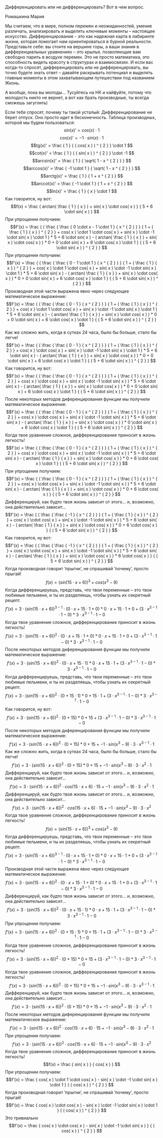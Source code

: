 Дифференцировать или не дифференцировать? Вот в чем вопрос.

Ромашкина Мария

Мы считаем, что в мире, полном перемен и неожиданностей, умение различать,                   анализировать и выделять ключевые моменты – настоящее искусство.                   Дифференцирование - это как надежная карта в лабиринте жизни,                   которая помогает нам ориентироваться в бурной реальности.                   Представьте себе: вы стоите на вершине горы, а ваши знания                   в дифференциальных уравнениях – это крылья, позволяющие вам свободно парить                   в воздухе перемен. Это не просто математика, это способность видеть красоту                   в структурах и взаимосвязях. И если вас когда-то спросят, дифференцировать                   или не дифференцировать, вы точно будете знать ответ –                   давайте раскрывать потенциал и выделять главные моменты в этом захватывающем                   путешествии под названием Жизнь.

А вообще, пока вы молоды...                   Тусуйтесь на НК и кайфуйте, потому что молодость никто не вернет,                   а вот как брать производные, ты всегда сможешь загуглить)

Если тебя спросят, почему ты такой усталый:                   Дифференцирование не берет отпуск. Оно просто идет в бесконечность.
Таблица производных, которой мы будем пользоваться:
$$sin(x)' =  cos( x ) \cdot 1 $$
$$cos(x)' =  -1 \cdot sin( x ) \cdot 1 $$
$$tg(x)' =  \frac { 1 } { ( cos( x ) ) ^ { 2 } } \cdot 1 $$
$$cot(x)' =  \frac { 1 } { ( sin( x ) ) ^ { 2 } } \cdot -1 $$
$$arcsin(x)' =  \frac { 1 } { \sqrt{ 1 - x ^ { 2 } } } $$
$$arccos(x)' =  \frac { -1 \cdot 1 } { \sqrt{ 1 - x ^ { 2 } } } $$
$$arctg(x)' =  \frac { 1 } { 1 + x ^ { 2 } } $$
$$arccot(x)' =  \frac { -1 \cdot 1 } { 1 + x ^ { 2 } } $$
$$ln(x)' =  \frac { 1 } { x } \cdot 1 $$
$\text{Как говорится, ну вот:}$
$$f(x) =  \frac { arctan( \frac { 1 } { x } ) + sin( x ) \cdot cos( x ) } { 5 + 6 \cdot sin( x ) } $$
$\text{При упрощении получаем:}$
$$f'(x) =  \frac { ( \frac { \frac { 0 \cdot x - 1 \cdot 1 } { x ^ { 2 } } } { 1 + ( \frac { 1 } { x } ) ^ { 2 } } + cos( x ) \cdot 1 \cdot cos( x ) + sin( x ) \cdot -1 \cdot sin( x ) \cdot 1 ) * 5 + 6 \cdot sin( x ) - ( arctan( \frac { 1 } { x } ) + sin( x ) \cdot cos( x ) ) * 0 + 0 \cdot sin( x ) + 6 \cdot cos( x ) \cdot 1 } { ( 5 + 6 \cdot sin( x ) ) ^ { 2 } } $$
$\text{При упрощении получаем:}$
$$f'(x) =  \frac { ( \frac { \frac { 0 - 1 \cdot 1 } { x ^ { 2 } } } { 1 + ( \frac { 1 } { x } ) ^ { 2 } } + cos( x ) \cdot 1 \cdot cos( x ) + sin( x ) \cdot -1 \cdot sin( x ) \cdot 1 ) * 5 + 6 \cdot sin( x ) - ( arctan( \frac { 1 } { x } ) + sin( x ) \cdot cos( x ) ) * 0 + 0 \cdot sin( x ) + 6 \cdot cos( x ) \cdot 1 } { ( 5 + 6 \cdot sin( x ) ) ^ { 2 } } $$
$\text{Производная этой части выражена явно через следующее математическое выражение:}$
$$f'(x) =  \frac { ( \frac { \frac { 0 - 1 } { x ^ { 2 } } } { 1 + ( \frac { 1 } { x } ) ^ { 2 } } + cos( x ) \cdot 1 \cdot cos( x ) + sin( x ) \cdot -1 \cdot sin( x ) \cdot 1 ) * 5 + 6 \cdot sin( x ) - ( arctan( \frac { 1 } { x } ) + sin( x ) \cdot cos( x ) ) * 0 + 0 \cdot sin( x ) + 6 \cdot cos( x ) \cdot 1 } { ( 5 + 6 \cdot sin( x ) ) ^ { 2 } } $$
$\text{Как же сложно жить, когда в сутках 24 часа, было бы больше, стало бы легче!}$
$$f'(x) =  \frac { ( \frac { \frac { 0 - 1 } { x ^ { 2 } } } { 1 + ( \frac { 1 } { x } ) ^ { 2 } } + cos( x ) \cdot cos( x ) + sin( x ) \cdot -1 \cdot sin( x ) \cdot 1 ) * 5 + 6 \cdot sin( x ) - ( arctan( \frac { 1 } { x } ) + sin( x ) \cdot cos( x ) ) * 0 + 0 \cdot sin( x ) + 6 \cdot cos( x ) \cdot 1 } { ( 5 + 6 \cdot sin( x ) ) ^ { 2 } } $$
$\text{Как говорится, ну вот:}$
$$f'(x) =  \frac { ( \frac { \frac { 0 - 1 } { x ^ { 2 } } } { 1 + ( \frac { 1 } { x } ) ^ { 2 } } + cos( x ) \cdot cos( x ) + sin( x ) \cdot -1 \cdot sin( x ) ) * 5 + 6 \cdot sin( x ) - ( arctan( \frac { 1 } { x } ) + sin( x ) \cdot cos( x ) ) * 0 + 0 \cdot sin( x ) + 6 \cdot cos( x ) \cdot 1 } { ( 5 + 6 \cdot sin( x ) ) ^ { 2 } } $$
$\text{После некоторых методов диференцирования функции мы получили математическое выражение:}$
$$f'(x) =  \frac { ( \frac { \frac { 0 - 1 } { x ^ { 2 } } } { 1 + ( \frac { 1 } { x } ) ^ { 2 } } + cos( x ) \cdot cos( x ) + sin( x ) \cdot -1 \cdot sin( x ) ) * 5 + 6 \cdot sin( x ) - ( arctan( \frac { 1 } { x } ) + sin( x ) \cdot cos( x ) ) * 0 \cdot sin( x ) + 6 \cdot cos( x ) \cdot 1 } { ( 5 + 6 \cdot sin( x ) ) ^ { 2 } } $$
$\text{Когда твое уравнение сложное, дифференцирование приносит в жизнь легкость!}$
$$f'(x) =  \frac { ( \frac { \frac { 0 - 1 } { x ^ { 2 } } } { 1 + ( \frac { 1 } { x } ) ^ { 2 } } + cos( x ) \cdot cos( x ) + sin( x ) \cdot -1 \cdot sin( x ) ) * 5 + 6 \cdot sin( x ) - ( arctan( \frac { 1 } { x } ) + sin( x ) \cdot cos( x ) ) * 0 + 6 \cdot cos( x ) \cdot 1 } { ( 5 + 6 \cdot sin( x ) ) ^ { 2 } } $$
$\text{При упрощении получаем:}$
$$f'(x) =  \frac { ( \frac { \frac { 0 - 1 } { x ^ { 2 } } } { 1 + ( \frac { 1 } { x } ) ^ { 2 } } + cos( x ) \cdot cos( x ) + sin( x ) \cdot -1 \cdot sin( x ) ) * 5 + 6 \cdot sin( x ) - ( arctan( \frac { 1 } { x } ) + sin( x ) \cdot cos( x ) ) * 0 + 6 \cdot cos( x ) } { ( 5 + 6 \cdot sin( x ) ) ^ { 2 } } $$
$\text{Дифференцируй, как будто твоя жизнь зависит от этого... и, возможно, она действительно зависит...}$
$$f'(x) =  \frac { ( \frac { \frac { -1 } { x ^ { 2 } } } { 1 + ( \frac { 1 } { x } ) ^ { 2 } } + cos( x ) \cdot cos( x ) + sin( x ) \cdot -1 \cdot sin( x ) ) * 5 + 6 \cdot sin( x ) - ( arctan( \frac { 1 } { x } ) + sin( x ) \cdot cos( x ) ) * 0 + 6 \cdot cos( x ) } { ( 5 + 6 \cdot sin( x ) ) ^ { 2 } } $$
$\text{Как говорится, ну вот:}$
$$f'(x) =  \frac { ( \frac { \frac { -1 } { x ^ { 2 } } } { 1 + ( \frac { 1 } { x } ) ^ { 2 } } + cos( x ) \cdot cos( x ) + sin( x ) \cdot -1 \cdot sin( x ) ) * 5 + 6 \cdot sin( x ) - ( arctan( \frac { 1 } { x } ) + sin( x ) \cdot cos( x ) ) * 6 \cdot cos( x ) } { ( 5 + 6 \cdot sin( x ) ) ^ { 2 } } $$
$\text{Когда производная говорит 'прыгни', не спрашивай 'почему', просто прыгай!}$
$$f(x) =  ( sin( 15 \cdot x + 6 ) ) ^ { 3 } + cos( x ^ { 3 } - 9 ) $$
$\text{Когда дифференцируешь, представь, что твои переменные – это твои любимые пельмени, и ты их разделяешь, чтобы узнать их секретный рецепт.}$
$$f'(x) =  3 \cdot ( sin( 15 \cdot x + 6 ) ) ^ { 3 - 1 } \cdot ( 0 \cdot x + 15 \cdot 1 + 0 ) * 0 \cdot x + 15 \cdot 1 + 0 + ( 3 \cdot x ^ { 3 - 1 } \cdot 1 - 0 ) * 3 \cdot x ^ { 3 - 1 } \cdot 1 - 0 $$
$\text{Когда твое уравнение сложное, дифференцирование приносит в жизнь легкость!}$
$$f'(x) =  3 \cdot ( sin( 15 \cdot x + 6 ) ) ^ { 2 } \cdot ( 0 \cdot x + 15 \cdot 1 + 0 ) * 0 \cdot x + 15 \cdot 1 + 0 + ( 3 \cdot x ^ { 3 - 1 } \cdot 1 - 0 ) * 3 \cdot x ^ { 3 - 1 } \cdot 1 - 0 $$
$\text{После некоторых методов диференцирования функции мы получили математическое выражение:}$
$$f'(x) =  3 \cdot ( sin( 15 \cdot x + 6 ) ) ^ { 2 } \cdot ( 0 \cdot x + 15 \cdot 1 ) * 0 \cdot x + 15 \cdot 1 + ( 3 \cdot x ^ { 3 - 1 } \cdot 1 - 0 ) * 3 \cdot x ^ { 3 - 1 } \cdot 1 - 0 $$
$\text{Когда дифференцируешь, представь, что твои переменные – это твои любимые пельмени, и ты их разделяешь, чтобы узнать их секретный рецепт.}$
$$f'(x) =  3 \cdot ( sin( 15 \cdot x + 6 ) ) ^ { 2 } \cdot ( 0 + 15 \cdot 1 ) * 0 + 15 \cdot 1 + ( 3 \cdot x ^ { 3 - 1 } \cdot 1 - 0 ) * 3 \cdot x ^ { 3 - 1 } \cdot 1 - 0 $$
$\text{Как говорится, ну вот:}$
$$f'(x) =  3 \cdot ( sin( 15 \cdot x + 6 ) ) ^ { 2 } \cdot ( 0 + 15 ) * 0 + 15 + ( 3 \cdot x ^ { 3 - 1 } \cdot 1 - 0 ) * 3 \cdot x ^ { 3 - 1 } \cdot 1 - 0 $$
$\text{После некоторых методов диференцирования функции мы получили математическое выражение:}$
$$f'(x) =  3 \cdot ( sin( 15 \cdot x + 6 ) ) ^ { 2 } \cdot ( 0 + 15 ) * 0 + 15 + -1 \cdot sin( x ^ { 3 } - 9 ) \cdot 3 \cdot x ^ { 3 - 1 } \cdot 1 $$
$\text{Как же сложно жить, когда в сутках 24 часа, было бы больше, стало бы легче!}$
$$f'(x) =  3 \cdot ( sin( 15 \cdot x + 6 ) ) ^ { 2 } \cdot ( 0 + 15 ) * 0 + 15 + -1 \cdot sin( x ^ { 3 } - 9 ) \cdot 3 \cdot x ^ { 2 } \cdot 1 $$
$\text{Дифференцируй, как будто твоя жизнь зависит от этого... и, возможно, она действительно зависит...}$
$$f'(x) =  3 \cdot ( sin( 15 \cdot x + 6 ) ) ^ { 2 } \cdot cos( 15 \cdot x + 6 ) \cdot 15 + -1 \cdot sin( x ^ { 3 } - 9 ) \cdot 3 \cdot x ^ { 2 } \cdot 1 $$
$\text{Дифференцируй, как будто твоя жизнь зависит от этого... и, возможно, она действительно зависит...}$
$$f'(x) =  3 \cdot ( sin( 15 \cdot x + 6 ) ) ^ { 2 } \cdot cos( 15 \cdot x + 6 ) \cdot 15 + -1 \cdot sin( x ^ { 3 } - 9 ) \cdot 3 \cdot x ^ { 2 } $$
$\text{Когда твое уравнение сложное, дифференцирование приносит в жизнь легкость!}$
$$f(x) =  ( sin( 15 \cdot x + 6 ) ) ^ { 3 } + cos( x ^ { 3 } - 9 ) $$
$\text{Когда дифференцируешь, представь, что твои переменные – это твои любимые пельмени, и ты их разделяешь, чтобы узнать их секретный рецепт.}$
$$f'(x) =  3 \cdot ( sin( 15 \cdot x + 6 ) ) ^ { 3 - 1 } \cdot ( 0 \cdot x + 15 \cdot 1 + 0 ) * 0 \cdot x + 15 \cdot 1 + 0 + ( 3 \cdot x ^ { 3 - 1 } \cdot 1 - 0 ) * 3 \cdot x ^ { 3 - 1 } \cdot 1 - 0 $$
$\text{Производная этой части выражена явно через следующее математическое выражение:}$
$$f'(x) =  3 \cdot ( sin( 15 \cdot x + 6 ) ) ^ { 2 } \cdot ( 0 \cdot x + 15 \cdot 1 + 0 ) * 0 \cdot x + 15 \cdot 1 + 0 + ( 3 \cdot x ^ { 3 - 1 } \cdot 1 - 0 ) * 3 \cdot x ^ { 3 - 1 } \cdot 1 - 0 $$
$\text{Дифференцируй, как будто твоя жизнь зависит от этого... и, возможно, она действительно зависит...}$
$$f'(x) =  3 \cdot ( sin( 15 \cdot x + 6 ) ) ^ { 2 } \cdot ( 0 \cdot x + 15 \cdot 1 ) * 0 \cdot x + 15 \cdot 1 + ( 3 \cdot x ^ { 3 - 1 } \cdot 1 - 0 ) * 3 \cdot x ^ { 3 - 1 } \cdot 1 - 0 $$
$\text{При упрощении получаем:}$
$$f'(x) =  3 \cdot ( sin( 15 \cdot x + 6 ) ) ^ { 2 } \cdot ( 0 + 15 \cdot 1 ) * 0 + 15 \cdot 1 + ( 3 \cdot x ^ { 3 - 1 } \cdot 1 - 0 ) * 3 \cdot x ^ { 3 - 1 } \cdot 1 - 0 $$
$\text{Когда твое уравнение сложное, дифференцирование приносит в жизнь легкость!}$
$$f'(x) =  3 \cdot ( sin( 15 \cdot x + 6 ) ) ^ { 2 } \cdot ( 0 + 15 ) * 0 + 15 + ( 3 \cdot x ^ { 3 - 1 } \cdot 1 - 0 ) * 3 \cdot x ^ { 3 - 1 } \cdot 1 - 0 $$
$\text{Когда твое уравнение сложное, дифференцирование приносит в жизнь легкость!}$
$$f'(x) =  3 \cdot ( sin( 15 \cdot x + 6 ) ) ^ { 2 } \cdot ( 0 + 15 ) * 0 + 15 + -1 \cdot sin( x ^ { 3 } - 9 ) \cdot 3 \cdot x ^ { 3 - 1 } \cdot 1 $$
$\text{Дифференцируй, как будто твоя жизнь зависит от этого... и, возможно, она действительно зависит...}$
$$f'(x) =  3 \cdot ( sin( 15 \cdot x + 6 ) ) ^ { 2 } \cdot ( 0 + 15 ) * 0 + 15 + -1 \cdot sin( x ^ { 3 } - 9 ) \cdot 3 \cdot x ^ { 2 } \cdot 1 $$
$\text{После некоторых методов диференцирования функции мы получили математическое выражение:}$
$$f'(x) =  3 \cdot ( sin( 15 \cdot x + 6 ) ) ^ { 2 } \cdot cos( 15 \cdot x + 6 ) \cdot 15 + -1 \cdot sin( x ^ { 3 } - 9 ) \cdot 3 \cdot x ^ { 2 } \cdot 1 $$
$\text{При упрощении получаем:}$
$$f'(x) =  3 \cdot ( sin( 15 \cdot x + 6 ) ) ^ { 2 } \cdot cos( 15 \cdot x + 6 ) \cdot 15 + -1 \cdot sin( x ^ { 3 } - 9 ) \cdot 3 \cdot x ^ { 2 } $$
$\text{Когда твое уравнение сложное, дифференцирование приносит в жизнь легкость!}$
$$f(x) =  \frac { sin( x ) } { cos( x ) } $$
$\text{При упрощении получаем:}$
$$f'(x) =  \frac { cos( x ) \cdot 1 \cdot cos( x ) - sin( x ) \cdot -1 \cdot sin( x ) \cdot 1 } { ( cos( x ) ) ^ { 2 } } $$
$\text{Когда производная говорит 'прыгни', не спрашивай 'почему', просто прыгай!}$
$$f'(x) =  \frac { cos( x ) \cdot cos( x ) - sin( x ) \cdot -1 \cdot sin( x ) \cdot 1 } { ( cos( x ) ) ^ { 2 } } $$
$\text{Это тривиально}$
$$f'(x) =  \frac { cos( x ) \cdot cos( x ) - sin( x ) \cdot -1 \cdot sin( x ) } { ( cos( x ) ) ^ { 2 } } $$
